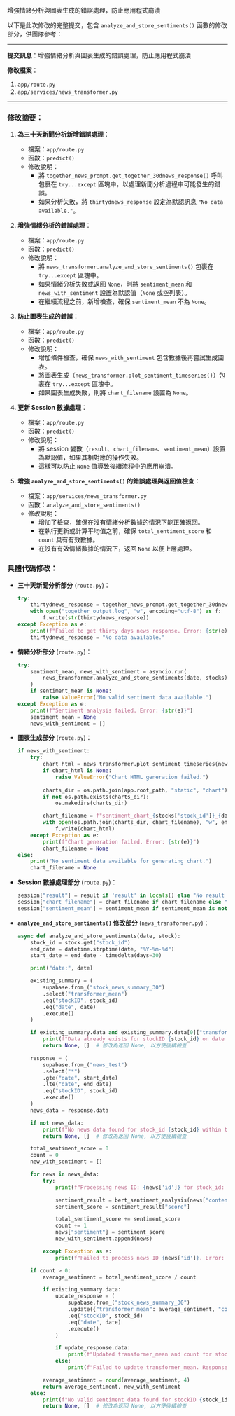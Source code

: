 增強情緒分析與圖表生成的錯誤處理，防止應用程式崩潰

以下是此次修改的完整提交，包含 `analyze_and_store_sentiments()` 函數的修改部分，供團隊參考：

---

**提交訊息**：增強情緒分析與圖表生成的錯誤處理，防止應用程式崩潰

**修改檔案**：
1. `app/route.py`
2. `app/services/news_transformer.py`

---

### 修改摘要：

1. **為三十天新聞分析新增錯誤處理**：
    - 檔案：`app/route.py`
    - 函數：`predict()`
    - 修改說明：
        - 將 `together_news_prompt.get_together_30dnews_response()` 呼叫包裹在 `try...except` 區塊中，以處理新聞分析過程中可能發生的錯誤。
        - 如果分析失敗，將 `thirtydnews_response` 設定為默認訊息 `"No data available."`。

2. **增強情緒分析的錯誤處理**：
    - 檔案：`app/route.py`
    - 函數：`predict()`
    - 修改說明：
        - 將 `news_transformer.analyze_and_store_sentiments()` 包裹在 `try...except` 區塊中。
        - 如果情緒分析失敗或返回 `None`，則將 `sentiment_mean` 和 `news_with_sentiment` 設置為默認值（`None` 或空列表）。
        - 在繼續流程之前，新增檢查，確保 `sentiment_mean` 不為 `None`。

3. **防止圖表生成的錯誤**：
    - 檔案：`app/route.py`
    - 函數：`predict()`
    - 修改說明：
        - 增加條件檢查，確保 `news_with_sentiment` 包含數據後再嘗試生成圖表。
        - 將圖表生成（`news_transformer.plot_sentiment_timeseries()`）包裹在 `try...except` 區塊中。
        - 如果圖表生成失敗，則將 `chart_filename` 設置為 `None`。

4. **更新 Session 數據處理**：
    - 檔案：`app/route.py`
    - 函數：`predict()`
    - 修改說明：
        - 將 session 變數（`result`、`chart_filename`、`sentiment_mean`）設置為默認值，如果其相對應的操作失敗。
        - 這樣可以防止 `None` 值導致後續流程中的應用崩潰。

5. **增強 `analyze_and_store_sentiments()` 的錯誤處理與返回值檢查**：
    - 檔案：`app/services/news_transformer.py`
    - 函數：`analyze_and_store_sentiments()`
    - 修改說明：
        - 增加了檢查，確保在沒有情緒分析數據的情況下能正確返回。
        - 在執行更新或計算平均值之前，確保 `total_sentiment_score` 和 `count` 具有有效數據。
        - 在沒有有效情緒數據的情況下，返回 `None` 以便上層處理。

### 具體代碼修改：

- **三十天新聞分析部分** (`route.py`)：
    ```python
    try:
        thirtydnews_response = together_news_prompt.get_together_30dnews_response(date, stocks)
        with open("together_output.log", "w", encoding="utf-8") as f:
            f.write(str(thirtydnews_response))
    except Exception as e:
        print(f"Failed to get thirty days news response. Error: {str(e)}")
        thirtydnews_response = "No data available."
    ```

- **情緒分析部分** (`route.py`)：
    ```python
    try:
        sentiment_mean, news_with_sentiment = asyncio.run(
            news_transformer.analyze_and_store_sentiments(date, stocks)
        )
        if sentiment_mean is None:
            raise ValueError("No valid sentiment data available.")
    except Exception as e:
        print(f"Sentiment analysis failed. Error: {str(e)}")
        sentiment_mean = None
        news_with_sentiment = []
    ```

- **圖表生成部分** (`route.py`)：
    ```python
    if news_with_sentiment:
        try:
            chart_html = news_transformer.plot_sentiment_timeseries(news_with_sentiment)
            if chart_html is None:
                raise ValueError("Chart HTML generation failed.")
            
            charts_dir = os.path.join(app.root_path, "static", "chart")
            if not os.path.exists(charts_dir):
                os.makedirs(charts_dir)

            chart_filename = f"sentiment_chart_{stocks['stock_id']}_{date}.html"
            with open(os.path.join(charts_dir, chart_filename), "w", encoding="utf-8") as f:
                f.write(chart_html)
        except Exception as e:
            print(f"Chart generation failed. Error: {str(e)}")
            chart_filename = None
    else:
        print("No sentiment data available for generating chart.")
        chart_filename = None
    ```

- **Session 數據處理部分** (`route.py`)：
    ```python
    session["result"] = result if 'result' in locals() else "No result available."
    session["chart_filename"] = chart_filename if chart_filename else "No chart available."
    session["sentiment_mean"] = sentiment_mean if sentiment_mean is not None else "No sentiment data available."
    ```

- **`analyze_and_store_sentiments()` 修改部分** (`news_transformer.py`)：
    ```python
    async def analyze_and_store_sentiments(date, stock):
        stock_id = stock.get("stock_id")
        end_date = datetime.strptime(date, "%Y-%m-%d")
        start_date = end_date - timedelta(days=30)

        print("date:", date)

        existing_summary = (
            supabase.from_("stock_news_summary_30")
            .select("transformer_mean")
            .eq("stockID", stock_id)
            .eq("date", date)
            .execute()
        )

        if existing_summary.data and existing_summary.data[0]["transformer_mean"] is not None:
            print(f"Data already exists for stockID {stock_id} on date {date}. Skipping...")
            return None, []  # 修改為返回 None, 以方便後續檢查

        response = (
            supabase.from_("news_test")
            .select("*")
            .gte("date", start_date)
            .lte("date", end_date)
            .eq("stockID", stock_id)
            .execute()
        )
        news_data = response.data

        if not news_data:
            print(f"No news data found for stock_id {stock_id} within the specified date range.")
            return None, []  # 修改為返回 None, 以方便後續檢查

        total_sentiment_score = 0
        count = 0
        new_with_sentiment = []

        for news in news_data:
            try:
                print(f"Processing news ID: {news['id']} for stock_id: {stock_id}")

                sentiment_result = bert_sentiment_analysis(news["content"])
                sentiment_score = sentiment_result["score"]

                total_sentiment_score += sentiment_score
                count += 1
                news["sentiment"] = sentiment_score
                new_with_sentiment.append(news)

            except Exception as e:
                print(f"Failed to process news ID {news['id']}. Error: {str(e)}")

        if count > 0:
            average_sentiment = total_sentiment_score / count

            if existing_summary.data:
                update_response = (
                    supabase.from_("stock_news_summary_30")
                    .update({"transformer_mean": average_sentiment, "count": count})
                    .eq("stockID", stock_id)
                    .eq("date", date)
                    .execute()
                )

                if update_response.data:
                    print(f"Updated transformer_mean and count for stockID {stock_id} on date {date}.")
                else:
                    print(f"Failed to update transformer_mean. Response: {update_response}")

            average_sentiment = round(average_sentiment, 4)
            return average_sentiment, new_with_sentiment
        else:
            print(f"No valid sentiment data found for stockID {stock_id} on date {date}.")
            return None, []  # 修改為返回 None, 以方便後續檢查
    ```


